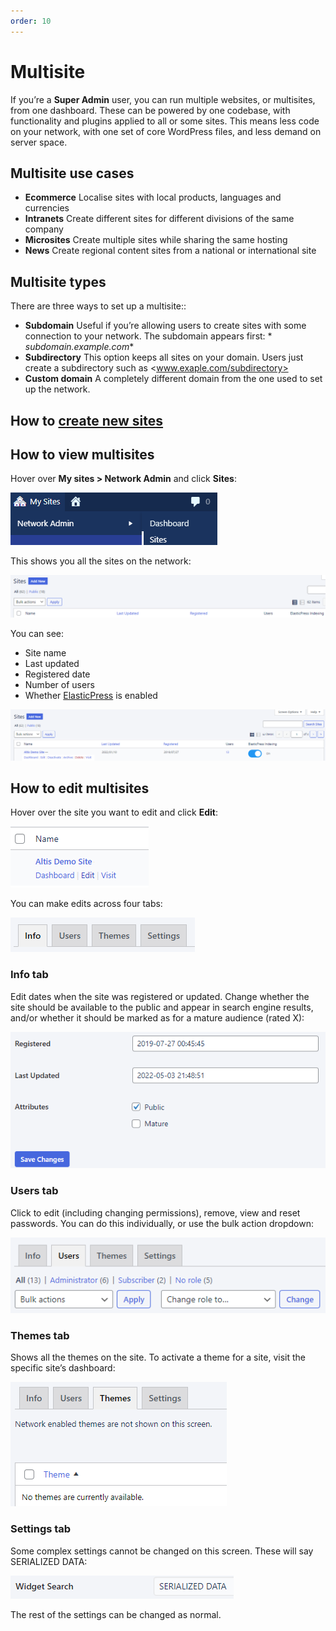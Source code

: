 ```yaml
---
order: 10
---
```


# Multisite

If you’re a **Super Admin** user, you can run multiple websites, or multisites, from one dashboard. These can be powered by one
codebase, with functionality and plugins applied to all or some sites. This means less code on your network, with one set of core
WordPress files, and less demand on server space.

## Multisite use cases

- **Ecommerce**
  Localise sites with local products, languages and currencies
- **Intranets**
  Create different sites for different divisions of the same company
- **Microsites**
  Create multiple sites while sharing the same hosting
- **News**
  Create regional content sites from a national or international site

## Multisite types

There are three ways to set up a multisite::

- **Subdomain**
  Useful if you’re allowing users to create sites with some connection to your network. The subdomain appears first: *
  *subdomain.example.com**
- **Subdirectory**
  This option keeps all sites on your domain. Users just create a subdirectory such as <www.exaple.com/subdirectory>
- **Custom domain**
  A completely different domain from the one used to set up the network.

## How to [create new sites](creating-new-sites.md)

## How to view multisites

Hover over **My sites > Network Admin** and click **Sites**:

![Screenshot](../assets/multisite-image2.png)

This shows you all the sites on the network:

![Screenshot](../assets/multisite-image7.png)

You can see:

- Site name
- Last updated
- Registered date
- Number of users
- Whether [ElasticPress](https://www.elasticpress.io/) is enabled

![Screenshot](../assets/multisite-image8.png)

## How to edit multisites

Hover over the site you want to edit and click **Edit**:

![Screenshot](../assets/multisite-image1.png)

You can make edits across four tabs:

![Screenshot](../assets/multisite-image9.png)

### Info tab

Edit dates when the site was registered or updated. Change whether the site should be available to the public and appear in search
engine results, and/or whether it should be marked as for a mature audience (rated X):

![Screenshot](../assets/multisite-image3.png)

### Users tab

Click to edit (including changing permissions), remove, view and reset passwords. You can do this individually, or use the bulk
action dropdown:

![Screenshot](../assets/multisite-image6.png)

### Themes tab

Shows all the themes on the site. To activate a theme for a site, visit the specific site’s dashboard:

![Screenshot](../assets/multisite-image4.png)

### Settings tab

Some complex settings cannot be changed on this screen. These will say SERIALIZED DATA:

![Screenshot](../assets/multisite-image5.png)

The rest of the settings can be changed as normal.
